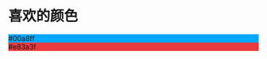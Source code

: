 # 喜欢的颜色

<div style="background-color:#00a8ff">#00a8ff</div>

<div style="background-color:#e83a3f">#e83a3f</div>